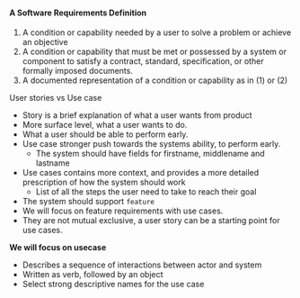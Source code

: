

#### A Software Requirements Definition
1. A condition or capability needed by a user to solve a problem or achieve an objective
2. A condition or capability that must be met or possessed by a system or component to satisfy a contract, standard, specification, or other formally imposed documents.
3. A documented representation of a condition or capability as in (1) or (2)

User stories vs Use case
- Story is a brief explanation of what a user wants from product
- More surface level, what a user wants to do. 
- What a user should be able to perform early.
- Use case stronger push towards the systems ability, to perform early.
	- The system should have fields for firstname, middlename and lastname
- Use cases contains more context, and provides a more detailed prescription of how the system should work
	- List of all the steps the user need to take to reach their goal
- The system should support `feature`
- We will focus on feature requirements with use cases.
- They are not mutual exclusive, a user story can be a starting point for use cases.

**We will focus on usecase**
- Describes a sequence of interactions between actor and system
- Written as verb, followed by an object
- Select strong descriptive names for the use case

